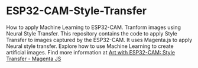 # ESP32-CAM-Style-Transfer
How to apply Machine Learning to ESP32-CAM. Tranform images using Neural Style Transfer.
This repository contains the code to apply Style Transfer to images captured by the ESP32-CAM. It uses Magenta.js to apply Neural style transfer. Explore how to use Machine Learning to create artificial images.
Find more information at [Art with ESP32-CAM: Style Transfer - Magenta JS]()
